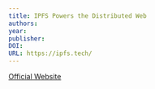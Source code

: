 ```yaml
---
title: IPFS Powers the Distributed Web
authors: 
year: 
publisher: 
DOI: 
URL: https://ipfs.tech/
---
```

[Official Website](https://ipfs.tech/)
